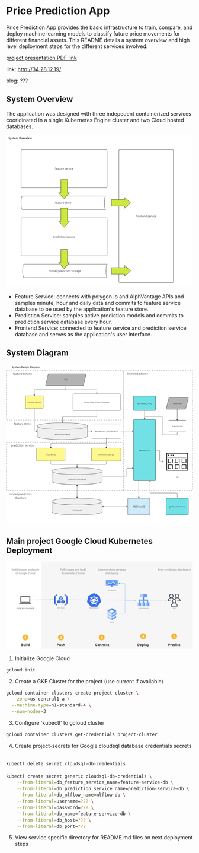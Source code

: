# Price Prediction App
Price Prediction App provides the basic infrastructure to train, compare, and deploy machine learning models to classify future price movements for different financial assets. This README details a system overview and high level deployment steps for the different services involved.

[project presentation PDF link](./documentation/price_prediction_app_presentation.pdf)

link: http://34.28.12.19/

blog:  ???

## System Overview
The application was designed with three indepedent containerized services cooridinated in a single Kubernetes Engine cluster and two Cloud hosted databases.

<img src="./documentation/system_overview.png" width="650">

- Feature Service: connects with polygon.io and AlphVantage APIs and samples minute, hour and daily data and commits to feature service database to be used by the application's feature store.
- Prediction Service: samples active prediction models and commits to prediction service database every hour.
- Frontend Service: connected to feature service and prediction service database and serves as the application's user interface.

## System Diagram

<img src="./documentation/system_diagram.png" width="750">


## Main project Google Cloud Kubernetes Deployment
<img src="./documentation/deployment_flow.png" width="750">

1. Initialize Google Cloud
```bash
gcloud init
```


2. Create a GKE Cluster for the project (use current if available)
```bash
gcloud container clusters create project-cluster \
  --zone=us-central1-a \
  --machine-type=n1-standard-4 \
  --num-nodes=3
```


3. Configure 'kubectl' to gcloud cluster
```bash
gcloud container clusters get-credentials project-cluster
```


4. Create project-secrets for Google cloudsql database credentials secrets
```bash

kubectl delete secret cloudsql-db-credentials

kubectl create secret generic cloudsql-db-credentials \
    --from-literal=db_feature_service_name=feature-service-db \
    --from-literal=db_prediction_service_name=prediction-service-db \
    --from-literal=db_mlflow_name=mlflow-db \
    --from-literal=username=??? \
    --from-literal=password=??? \
    --from-literal=db_name=feature-service-db \
    --from-literal=db_host=??? \
    --from-literal=db_port=???
```


5. View service specific directory for README.md files on next deployment steps